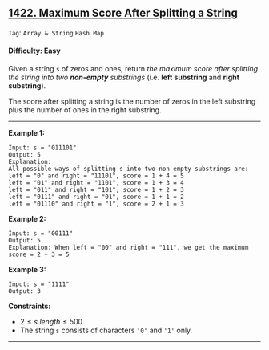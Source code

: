 ## [1422. Maximum Score After Splitting a String](https://leetcode.com/problems/maximum-score-after-splitting-a-string)

```Tag```: ```Array & String``` ```Hash Map```

#### Difficulty: Easy

Given a string ```s``` of zeros and ones, return _the maximum score after splitting the string into two __non-empty__ substrings_ (i.e. __left substring__ and __right substring__).

The score after splitting a string is the number of zeros in the left substring plus the number of ones in the right substring.

---

__Example 1:__
```
Input: s = "011101"
Output: 5 
Explanation: 
All possible ways of splitting s into two non-empty substrings are:
left = "0" and right = "11101", score = 1 + 4 = 5 
left = "01" and right = "1101", score = 1 + 3 = 4 
left = "011" and right = "101", score = 1 + 2 = 3 
left = "0111" and right = "01", score = 1 + 1 = 2 
left = "01110" and right = "1", score = 2 + 1 = 3
```

__Example 2:__
```
Input: s = "00111"
Output: 5
Explanation: When left = "00" and right = "111", we get the maximum score = 2 + 3 = 5
```

__Example 3:__
```
Input: s = "1111"
Output: 3
```

__Constraints:__

- $2 \le s.length \le 500$
- The string ```s``` consists of characters ```'0'``` and ```'1'``` only.

---
